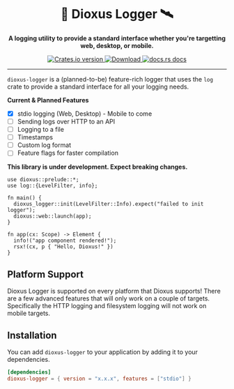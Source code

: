<div align="center">
  <h1>📡 Dioxus Logger 🛰️</h1>
  <p><strong>A logging utility to provide a standard interface whether you're targetting web, desktop, or mobile.</strong></p>
</div>

<div align="center">
  <!-- Crates version -->
  <a href="https://crates.io/crates/dioxus">
    <img src="https://img.shields.io/crates/v/dioxus-logger.svg?style=flat-square"
    alt="Crates.io version" />
  </a>
  <!-- Downloads -->
  <a href="https://crates.io/crates/dioxus-std">
    <img src="https://img.shields.io/crates/d/dioxus-logger.svg?style=flat-square"
      alt="Download" />
  </a>
  <!-- docs -->
  <a href="https://docs.rs/dioxus-std">
    <img src="https://img.shields.io/badge/docs-latest-blue.svg?style=flat-square"
      alt="docs.rs docs" />
  </a>
</div>

-----

`dioxus-logger` is a (planned-to-be) feature-rich logger that uses the `log` crate to provide a standard interface for all your logging needs.

**Current & Planned Features**
- [x] stdio logging (Web, Desktop) - Mobile to come
- [ ] Sending logs over HTTP to an API
- [ ] Logging to a file
- [ ] Timestamps 
- [ ] Custom log format
- [ ] Feature flags for faster compilation

**This library is under development. Expect breaking changes.**

```rust, ignore
use dioxus::prelude::*;
use log::{LevelFilter, info};

fn main() {
  dioxus_logger::init(LevelFilter::Info).expect("failed to init logger");
  dioxus::web::launch(app);
}

fn app(cx: Scope) -> Element {
  info!("app component rendered!");
  rsx!(cx, p { "Hello, Dioxus!" })
}
```

## Platform Support
Dioxus Logger is supported on every platform that Dioxus supports! There are a few advanced features that will only work on a couple of targets. 
Specifically the HTTP logging and filesystem logging will not work on mobile targets.

## Installation
You can add `dioxus-logger` to your application by adding it to your dependencies.
```toml
[dependencies]
dioxus-logger = { version = "x.x.x", features = ["stdio"] }
```

